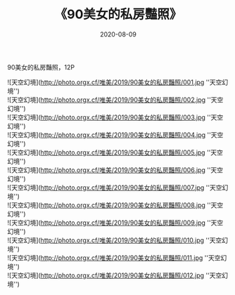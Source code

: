﻿---
layout: post
title:  《90美女的私房豔照》
date:   2020-08-09
image: http://photo.orgx.cf/唯美/2019/90美女的私房豔照/000.jpg
categories: [美女, 清纯, 唯美]
---

90美女的私房豔照，12P



![天空幻境](http://photo.orgx.cf/唯美/2019/90美女的私房豔照/001.jpg ''天空幻境'') <br>
![天空幻境](http://photo.orgx.cf/唯美/2019/90美女的私房豔照/002.jpg ''天空幻境'') <br>
![天空幻境](http://photo.orgx.cf/唯美/2019/90美女的私房豔照/003.jpg ''天空幻境'') <br>
![天空幻境](http://photo.orgx.cf/唯美/2019/90美女的私房豔照/004.jpg ''天空幻境'') <br>
![天空幻境](http://photo.orgx.cf/唯美/2019/90美女的私房豔照/005.jpg ''天空幻境'') <br>
![天空幻境](http://photo.orgx.cf/唯美/2019/90美女的私房豔照/006.jpg ''天空幻境'') <br>
![天空幻境](http://photo.orgx.cf/唯美/2019/90美女的私房豔照/007.jpg ''天空幻境'') <br>
![天空幻境](http://photo.orgx.cf/唯美/2019/90美女的私房豔照/008.jpg ''天空幻境'') <br>
![天空幻境](http://photo.orgx.cf/唯美/2019/90美女的私房豔照/009.jpg ''天空幻境'') <br>
![天空幻境](http://photo.orgx.cf/唯美/2019/90美女的私房豔照/010.jpg ''天空幻境'') <br>
![天空幻境](http://photo.orgx.cf/唯美/2019/90美女的私房豔照/011.jpg ''天空幻境'') <br>
![天空幻境](http://photo.orgx.cf/唯美/2019/90美女的私房豔照/012.jpg ''天空幻境'') <br>
